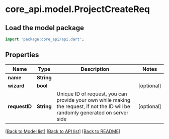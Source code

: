 # core_api.model.ProjectCreateReq

## Load the model package
```dart
import 'package:core_api/api.dart';
```

## Properties
Name | Type | Description | Notes
------------ | ------------- | ------------- | -------------
**name** | **String** |  | 
**wizard** | **bool** |  | [optional] 
**requestID** | **String** | Unique ID of request, you can provide your own while making the request, if not the ID will be randomly generated on server side | [optional] 

[[Back to Model list]](../README.md#documentation-for-models) [[Back to API list]](../README.md#documentation-for-api-endpoints) [[Back to README]](../README.md)


